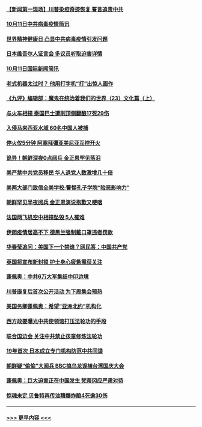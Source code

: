 #### [【新闻第一现场】川普染疫奇迹恢复 誓言追责中共](../pages/prog202/a102961100.md?t=10120102) 
#### [10月11日中共病毒疫情简讯](../pages/prog202/a102961090.md?t=10120102) 
#### [世界精神健康日 凸显中共病毒疫情引发问题](../pages/prog202/a102961088.md?t=10120102) 
#### [日本维吾尔人证言会 多议员听取迫害详情](../pages/prog202/a102961079.md?t=10120102) 
#### [10月11日国际新闻简讯](../pages/prog202/a102961066.md?t=10120102) 
#### [老式机器太过时？ 他用打字机“打”出惊人画作](../pages/prog202/a102960965.md?t=10120102) 
#### [《九评》编辑部：魔鬼在统治着我们的世界（23）文化篇（上）](../pages/prog202/a1390238.md?t=10120102) 
#### [与火车相撞 泰国巴士遭削顶侧翻酿17死29伤](../pages/prog202/a102960961.md?t=10120102) 
#### [入侵马来西亚水域 60名中国人被捕](../pages/prog202/a102960850.md?t=10120102) 
#### [停火仅5分钟 阿塞拜彊亚美尼亚互控开火](../pages/prog202/a102960837.md?t=10120102) 
#### [诡异！朝鲜深夜0点阅兵 金正恩罕见落泪](../pages/prog202/a102960840.md?t=10120102) 
#### [美严禁中共党员移民 华人退党人数激增几十倍](../pages/prog202/a102960823.md?t=10120102) 
#### [美两大部门致信全美学校:警惕孔子学院“险恶影响力”](../pages/prog202/a102960786.md?t=10120102) 
#### [朝鲜罕见半夜阅兵 金正恩演说抱歉又哽咽](../pages/prog202/a102960813.md?t=10120102) 
#### [法国两飞机空中相撞坠毁 5人罹难](../pages/prog202/a102960805.md?t=10120102) 
#### [伊朗疫情居高不下 德黑兰强制戴口罩违者罚款](../pages/prog202/a102960783.md?t=10120102) 
#### [华春莹追问：美国下一个禁谁？网民答：中国共产党](../pages/prog202/a102960787.md?t=10120102) 
#### [英国将宣布新封锁 护士身心疲惫需获关注](../pages/prog202/a102960534.md?t=10120102) 
#### [蓬佩奥：中共6万大军集结中印边境](../pages/prog202/a102960741.md?t=10120102) 
#### [川普康复后首次公开活动 为下周集会预热](../pages/prog202/a102960660.md?t=10120102) 
#### [美国务卿蓬佩奥：希望“亚洲北约”机构化](../pages/prog202/a102960615.md?t=10120102) 
#### [西方政要曝光中共使领馆打压法轮功的手段](../pages/prog202/a102960438.md?t=10120102) 
#### [联合国边会 关注中共禁止孩童修炼法轮功](../pages/prog202/a102960427.md?t=10120102) 
#### [19年首次 日本成立专门机构防范中共间谍](../pages/prog202/a102960367.md?t=10120102) 
#### [朝鲜疑“偷偷”大阅兵 BBC搞乌龙误植台湾国庆大会](../pages/prog202/a102960329.md?t=10120102) 
#### [蓬佩奥：巨大迫害正在中国发生 梵蒂冈应严肃对待](../pages/prog202/a102960278.md?t=10120102) 
#### [惊魂未定 贝鲁特再传油糟爆炸酿4死逾30伤](../pages/prog202/a102960247.md?t=10120102) 

----
#### [ >>> 更早内容 <<< ](../indexes/prog202-earlier.md)
